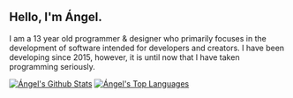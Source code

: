## Hello, I'm Ángel.
I am a 13 year old programmer & designer who primarily focuses in the development of software intended for developers and creators. I have been developing since 2015, however, it is until now that I have taken programming seriously.

[![Ángel's Github Stats](https://github-readme-stats.vercel.app/api?username=angelcarias&show_icons=true)](https://github.com/anuraghazra/github-readme-stats)
[![Ángel's Top Languages](https://github-readme-stats.vercel.app/api/top-langs/?username=angelcarias&layout=compact&langs_count=6)](https://github.com/anuraghazra/github-readme-stats)
